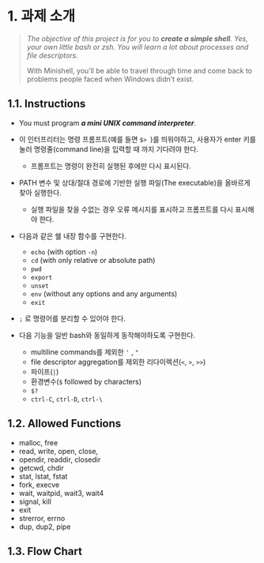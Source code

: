 # 1. 과제 소개

> *The objective of this project is for you to **create a simple shell**. Yes, your own little bash or zsh. You will learn a lot about processes and file descriptors.*
>
> With Minishell, you’ll be able to travel through time and come back to problems people faced when Windows didn’t exist.



## 1.1. Instructions

- You must program ***a mini UNIX command interpreter***.

- 이 인터프리터는 명령 프롬프트(예를 들면 `$> `)를 띄워야하고, 사용자가 enter 키를 눌러 명령줄(command line)을 입력할 때 까지 기다려야 한다.

  - 프롬프트는 명령이 완전히 실행된 후에만 다시 표시된다.

- PATH 변수 및 상대/절대 경로에 기반한 실행 파일(The executable)을 올바르게 찾아 실행한다.

  - 실행 파일을 찾을 수없는 경우 오류 메시지를 표시하고 프롬프트를 다시 표시해야 한다.

- 다음과 같은 쉘 내장 함수를 구현한다.

  - `echo` (with option `-n`)
  - `cd` (with only relative or absolute path)
  - `pwd`
  - `export`
  - `unset`
  - `env` (without any options and any arguments)
  - `exit`

- `;` 로 명령어를 분리할 수 있어야 한다.

- 다음 기능을 일반 bash와 동일하게 동작해야하도록 구현한다.

  - multiline commands를 제외한 `'` , `"`  
  - file descriptor aggregation를 제외한 리다이렉션(`<`, `>`, `>>`)
  - 파이프(`|`) 
  - 환경변수(`$` followed by characters)
  - `$?` 
  - `ctrl-C`, `ctrl-D`, `ctrl-\` 

  

## 1.2. Allowed Functions

- malloc, free
- read, write, open, close,
- opendir, readdir, closedir
- getcwd, chdir
- stat, lstat, fstat
- fork, execve
- wait, waitpid, wait3, wait4
- signal, kill
- exit
- strerror, errno
- dup, dup2, pipe

## 1.3. Flow Chart




